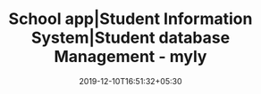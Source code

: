---
title: "School app|Student Information System|Student database Management - myly"
keywords : "school ERP, school management ERP, ERP for schools, ERP software, ERP system, school app, Student database management,Student Information System"
description : "myly Student Information System, helps schools in student database management allowing saving of time and cost via better administration and automation of daily tasks."
date: 2019-12-10T16:51:32+05:30
draft: true
---